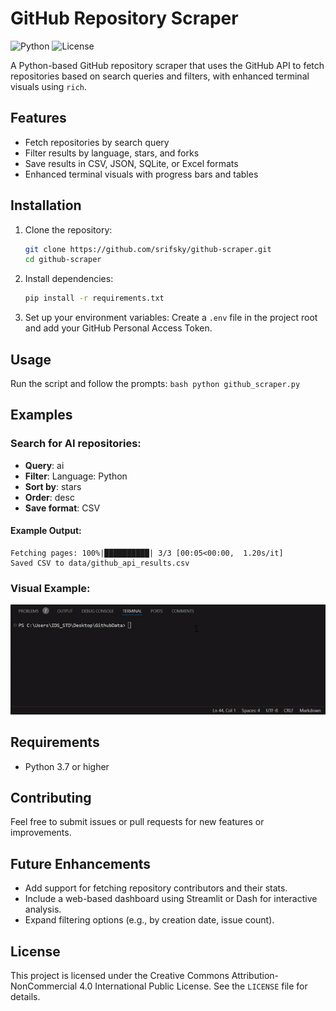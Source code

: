 # GitHub Repository Scraper

![Python](https://img.shields.io/badge/python-3.7%2B-blue)
![License](https://img.shields.io/badge/license-CC%20BY--NC%204.0-blue)

A Python-based GitHub repository scraper that uses the GitHub API to fetch repositories based on search queries and filters, with enhanced terminal visuals using `rich`.

## Features
- Fetch repositories by search query
- Filter results by language, stars, and forks
- Save results in CSV, JSON, SQLite, or Excel formats
- Enhanced terminal visuals with progress bars and tables

## Installation
1. Clone the repository:
    ```bash
    git clone https://github.com/srifsky/github-scraper.git
    cd github-scraper
    ```

2. Install dependencies:
    ```bash
    pip install -r requirements.txt
    ```

3. Set up your environment variables:
    Create a `.env` file in the project root and add your GitHub Personal Access Token.

## Usage
Run the script and follow the prompts:
    ```bash
    python github_scraper.py
    ``` 

## Examples

### Search for AI repositories:

- **Query**: ai  
- **Filter**: Language: Python  
- **Sort by**: stars  
- **Order**: desc  
- **Save format**: CSV  

#### Example Output:
```plaintext
Fetching pages: 100%|██████████| 3/3 [00:05<00:00,  1.20s/it]
Saved CSV to data/github_api_results.csv
```

### Visual Example:
![Terminal Demo](assets/demo.gif)

## Requirements
- Python 3.7 or higher

## Contributing
Feel free to submit issues or pull requests for new features or improvements.

## Future Enhancements
- Add support for fetching repository contributors and their stats.
- Include a web-based dashboard using Streamlit or Dash for interactive analysis.
- Expand filtering options (e.g., by creation date, issue count).

## License
This project is licensed under the Creative Commons Attribution-NonCommercial 4.0 International Public License. See the `LICENSE` file for details.
